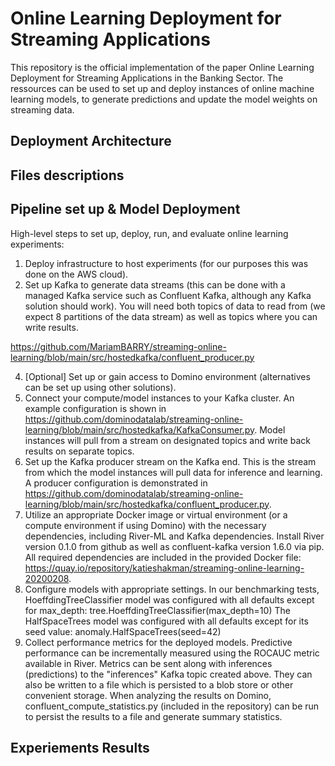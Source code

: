 # Online Learning Deployment for Streaming Applications

This repository is the official implementation of the paper Online Learning Deployment for Streaming Applications in the Banking Sector.
The ressources can be used to set up and deploy instances of online machine learning models, to generate predictions and update the model weights on streaming data.  

## Deployment Architecture

## Files descriptions

## Pipeline set up & Model Deployment

High-level steps to set up, deploy, run, and evaluate online learning experiments: 

1. Deploy infrastructure to host experiments (for our purposes this was done on the AWS cloud).  
2. Set up Kafka to generate data streams (this can be done with a managed Kafka service such as Confluent Kafka, although any Kafka solution should work). You will need both topics of data to read from (we expect 8 partitions of the data stream) as well as topics where you can write results. 
 
https://github.com/MariamBARRY/streaming-online-learning/blob/main/src/hostedkafka/confluent_producer.py

4. [Optional] Set up or gain access to Domino environment (alternatives can be set up using other solutions).  
5. Connect your compute/model instances to your Kafka cluster.  An example configuration is shown in https://github.com/dominodatalab/streaming-online-learning/blob/main/src/hostedkafka/KafkaConsumer.py. Model instances will pull from a stream on designated topics and write back results on separate topics.
6. Set up the Kafka producer stream on the Kafka end.  This is the stream from which the model instances will pull data for inference and learning.  A producer configuration is demonstrated in https://github.com/dominodatalab/streaming-online-learning/blob/main/src/hostedkafka/confluent_producer.py. 
7. Utilize an appropriate Docker image or virtual environment (or a compute environment if using Domino) with the necessary dependencies, including River-ML and Kafka dependencies.  Install River version 0.1.0 from github as well as confluent-kafka version 1.6.0 via pip.  All required dependencies are included in the provided Docker file: https://quay.io/repository/katieshakman/streaming-online-learning-20200208.
8. Configure models with appropriate settings.  In our benchmarking tests, HoeffdingTreeClassifier model was configured with all defaults except for max_depth: tree.HoeffdingTreeClassifier(max_depth=10) The HalfSpaceTrees model was configured with all defaults except for its seed value: anomaly.HalfSpaceTrees(seed=42)
9. Collect performance metrics for the deployed models. Predictive performance can be incrementally measured using the ROCAUC metric available in River. Metrics can be sent along with inferences (predictions) to the "inferences" Kafka topic created above. They can also be written to a file which is persisted to a blob store or other convenient storage. When analyzing the results on Domino, confluent_compute_statistics.py (included in the repository) can be run to persist the results to a file and generate summary statistics.


## Experiements Results
